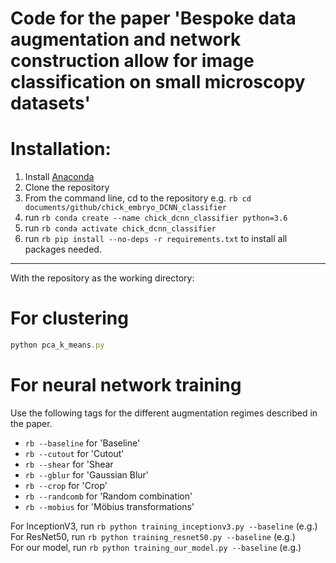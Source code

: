 # Code for the paper 'Bespoke data augmentation and network construction allow for image classification on small microscopy datasets'

# Installation:

1. Install [Anaconda](https://docs.anaconda.com/anaconda/install/index.html)
2. Clone the repository
3. From the command line, cd to the repository e.g. ```rb cd documents/github/chick_embryo_DCNN_classifier```
4. run ```rb conda create --name chick_dcnn_classifier python=3.6```
5. run ```rb conda activate chick_dcnn_classifier```
6. run ```rb pip install --no-deps -r requirements.txt``` to install all packages needed.

---
With the repository as the working directory:

# For clustering


```rb
python pca_k_means.py
```





# For neural network training

Use the following tags for the different augmentation regimes described in the paper.


*   ```rb --baseline``` for 'Baseline' 
*  ```rb --cutout``` for 'Cutout'
*   ```rb --shear``` for 'Shear
*   ```rb --gblur``` for 'Gaussian Blur'
*   ```rb --crop``` for 'Crop'
*   ```rb --randcomb``` for 'Random combination'
*   ```rb --mobius``` for 'Möbius transformations'


For InceptionV3, run ```rb python training_inceptionv3.py --baseline``` (e.g.)\
For ResNet50, run ```rb python training_resnet50.py --baseline``` (e.g.)\
For our model, run ```rb python training_our_model.py --baseline``` (e.g.)






